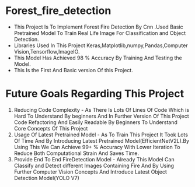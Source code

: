 # Forest_fire_detection
 - This Project Is To Implement Forest Fire Detection By Cnn .Used Basic Pretrained Model  To Train Real Life Image For Classification and Object Detection.
 - Libraries Used In This Project Keras,Matplotlib,numpy,Pandas,Computer Vision,Tensorflow,ImageIO.
 - This Model Has Achieved 98 % Accuracy By Training And Testing the Model. 
 - This Is the First And Basic version Of this Project. 
 
 # Future Goals Regarding This Project
  1. Reducing Code Complexity - As There Is Lots Of Lines Of Code Which is Hard To Understand By beginners And In Further Version Of This Project Code Refactoring And Easily Readable By Beginners To Understand Core Concepts Of This Project 
  2. Usage Of Latest Pretrained Model - As To Train This Project It Took Lots Of Time And By Introducing Latest Pretrained Model(EfficientNetV2L).By Using This We Can Achieve 99+ % Accuracy With Lower Iteration To Reduce Both Computational Strain And Saves Time.
  3.  Provide End To End FireDetection Model - Already This Model Can Classify and Detect different Images Containing Fire And By Using Further Computer Vision Concepts And Introduce Latest Object Detection Model(YOLO V7) 
